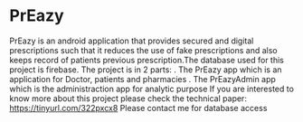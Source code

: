 # PrEazy
PrEazy is an android application that provides secured and digital prescriptions such that it reduces the use of fake prescriptions and also keeps record of patients previous prescription.The database used for this project is firebase. The project is in 2 parts: 
 . The PrEazy app which is an application for Doctor, patients and pharmacies
 . The PrEazyAdmin app which is the administraction app for analytic purpose
If you are interested to know more about this project please check the technical paper: https://tinyurl.com/322pxcx8
Please contact me for database access
